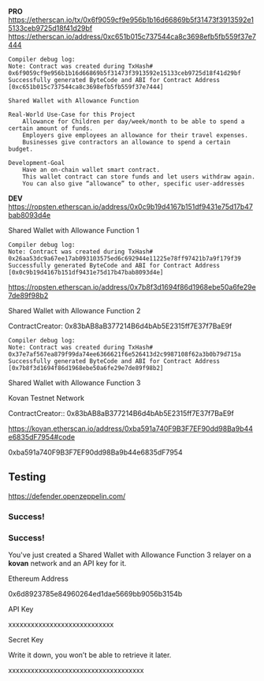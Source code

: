 **PRO**
https://etherscan.io/tx/0x6f9059cf9e956b1b16d66869b5f31473f3913592e15133ceb9725d18f41d29bf
https://etherscan.io/address/0xc651b015c737544ca8c3698efb5fb559f37e7444

    Compiler debug log:
    Note: Contract was created during TxHash# 0x6f9059cf9e956b1b16d66869b5f31473f3913592e15133ceb9725d18f41d29bf
    Successfully generated ByteCode and ABI for Contract Address [0xc651b015c737544ca8c3698efb5fb559f37e7444]
    
    Shared Wallet with Allowance Function
    
    Real-World Use-Case for this Project
        Allowance for Children per day/week/month to be able to spend a certain amount of funds.
        Employers give employees an allowance for their travel expenses.
        Businesses give contractors an allowance to spend a certain budget.
    
    Development-Goal
        Have an on-chain wallet smart contract.
        This wallet contract can store funds and let users withdraw again.
        You can also give “allowance” to other, specific user-addresses



**DEV**
https://ropsten.etherscan.io/address/0x0c9b19d4167b151df9431e75d17b47bab8093d4e

Shared Wallet with Allowance Function 1

    Compiler debug log:
    Note: Contract was created during TxHash# 0x26aa53dc9a67ee17ab093103575ed6c692944e11225e78ff97421b7a9f179f39
    Successfully generated ByteCode and ABI for Contract Address [0x0c9b19d4167b151df9431e75d17b47bab8093d4e]

https://ropsten.etherscan.io/address/0x7b8f3d1694f86d1968ebe50a6fe29e7de89f98b2

Shared Wallet with Allowance Function 2

ContractCreator: 0x83bAB8aB377214B6d4bAb5E2315ff7E37f7BaE9f

    Compiler debug log:
    Note: Contract was created during TxHash# 0x37e7af567ea879f99da74ee6366621f6e526413d2c9987108f62a3b0b79d715a
    Successfully generated ByteCode and ABI for Contract Address [0x7b8f3d1694f86d1968ebe50a6fe29e7de89f98b2]



Shared Wallet with Allowance Function 3

Kovan Testnet Network

ContractCreator:: 0x83bAB8aB377214B6d4bAb5E2315ff7E37f7BaE9f

https://kovan.etherscan.io/address/0xba591a740F9B3F7EF90dd98Ba9b44e6835dF7954#code

0xba591a740F9B3F7EF90dd98Ba9b44e6835dF7954





## Testing

https://defender.openzeppelin.com/

### Success!



### Success!

You've just created a Shared Wallet with Allowance Function 3 relayer on a **kovan** network and an API key for it.

Ethereum Address

0x6d8923785e84960264ed1dae5669bb9056b3154b 

API Key

 xxxxxxxxxxxxxxxxxxxxxxxxxxxx

Secret Key

Write it down, you won’t be able to retrieve it later.

 xxxxxxxxxxxxxxxxxxxxxxxxxxxxxxxxxxxx





























